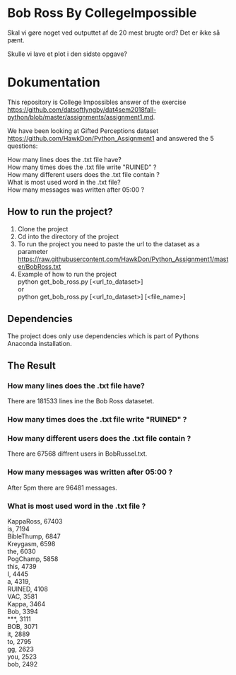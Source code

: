 # Bob Ross By CollegeImpossible

Skal vi gøre noget ved outputtet af de 20 mest brugte ord? Det er ikke så pænt.

Skulle vi lave et plot i den sidste opgave?


# Dokumentation
This repository is College Impossibles answer of the exercise https://github.com/datsoftlyngby/dat4sem2018fall-python/blob/master/assignments/assignment1.md.  

We have been looking at Gifted Perceptions dataset https://github.com/HawkDon/Python_Assignment1 and answered the 5 questions:  

How many lines does the .txt file have?  
How many times does the .txt file write "RUINED" ?  
How many different users does the .txt file contain ?  
What is most used word in the .txt file?  
How many messages was written after 05:00 ?  

## How to run the project?
1. Clone the project  
2. Cd into the directory of the project   
3. To run the project you need to paste the url to the dataset as a parameter https://raw.githubusercontent.com/HawkDon/Python_Assignment1/master/BobRoss.txt  
4. Example of how to run the project  
python get_bob_ross.py [<url_to_dataset>]  
  or  
  python get_bob_ross.py [<url_to_dataset>] [<file_name>]  

## Dependencies
The project does only use dependencies which is part of Pythons Anaconda installation.  

## The Result
### How many lines does the .txt file have?  
There are  181533 lines ine the Bob Ross datasetet.  

### How many times does the .txt file write "RUINED" ?  


### How many different users does the .txt file contain ?  
There are 67568 diffrent users in BobRussel.txt.  

### How many messages was written after 05:00 ? 
After 5pm there are 96481 messages.  

### What is most used word in the .txt file ?
KappaRoss, 67403  
is, 7194  
BibleThump, 6847  
Kreygasm, 6598  
the, 6030  
PogChamp, 5858  
this, 4739  
I, 4445  
a, 4319,  
RUINED, 4108  
VAC, 3581  
Kappa, 3464  
Bob, 3394  
***, 3111  
BOB, 3071  
it, 2889  
to, 2795  
gg, 2623  
you, 2523  
bob, 2492  



